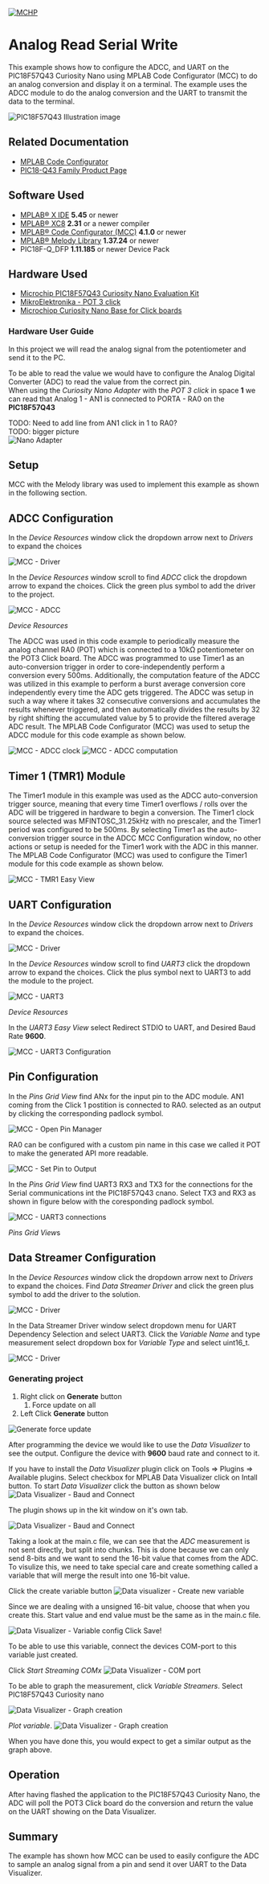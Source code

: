 <!-- Please do not change this logo with link -->
[![MCHP](images/microchip.png)](https://www.microchip.com)

# Analog Read Serial Write

This example shows how to configure the ADCC, and UART on the PIC18F57Q43 Curiosity Nano using MPLAB Code Configurator (MCC) to do an analog conversion and display it on a terminal. The example uses the ADCC module to do the analog conversion and the UART to transmit the data to the terminal.

![PIC18F57Q43 Illustration image](images/pic18f57q43_cnano.jpg)


## Related Documentation

- [MPLAB Code Configurator](https://www.microchip.com/en-us/development-tools-tools-and-software/embedded-software-center/mplab-code-configurator)
- [PIC18-Q43 Family Product Page](https://www.microchip.com/en-us/products/microcontrollers-and-microprocessors/8-bit-mcus/pic-mcus/pic18-q43)

## Software Used

- [MPLAB® X IDE](http://www.microchip.com/mplab/mplab-x-ide) **5.45** or newer 
- [MPLAB® XC8](http://www.microchip.com/mplab/compilers) **2.31** or a newer compiler 
- [MPLAB® Code Configurator (MCC)](https://www.microchip.com/mplab/mplab-code-configurator) **4.1.0** or newer 
- [MPLAB® Melody Library](https://www.microchip.com/mplab/mplab-code-configurator) **1.37.24** or newer 
- PIC18F-Q_DFP **1.11.185** or newer Device Pack

## Hardware Used

- [Microchip PIC18F57Q43 Curiosity Nano Evaluation Kit](https://www.microchip.com/developmenttools/ProductDetails/DM164150)
- [MikroElektronika - POT 3 click](https://www.mikroe.com/pot-3-click)
- [Microchiop Curiosity Nano Base for Click boards](https://www.microchip.com/developmenttools/ProductDetails/AC164162)

### Hardware User Guide

In this project we will read the analog signal from the potentiometer and send it to the PC.


To be able to read the value we would have to configure the Analog Digital Converter (ADC) to read the value from the correct pin.  
When using the *Curiosity Nano Adapter* with the *POT 3 click* in space **1** we can read that Analog 1 - AN1 is connected to PORTA - RA0 on the **PIC18F57Q43**

TODO: Need to add line from AN1 click in 1 to RA0?  
TODO: bigger picture   
![Nano Adapter](images/nano_adapter.jpg)

## Setup

MCC with the Melody library was used to implement this example as shown in the following section.
## ADCC Configuration
In the *Device Resources* window click the dropdown arrow next to *Drivers* to expand the choices

![MCC - Driver](images/device_resources_drivers.png)

In the *Device Resources* window scroll to find *ADCC* click the dropdown arrow to expand the choices. Click the green plus symbol to add the driver to the project.

![MCC - ADCC](images/device_resources_drivers_adcc.png)

*Device Resources*

The ADCC was used in this code example to periodically measure the analog channel RA0 (POT) which is connected to a 10kΩ potentiometer on the POT3 Click board. The ADCC was programmed to use Timer1 as an auto-conversion trigger in order to core-independently perform a conversion every 500ms. Additionally, the computation feature of the ADCC was utilized in this example to perform a burst average conversion core independently every time the ADC gets triggered. The ADCC was setup in such a way where it takes 32 consecutive conversions and accumulates the results whenever triggered, and then automatically divides the results by 32 by right shifting the accumulated value by 5 to provide the filtered average ADC result. The MPLAB Code Configurator (MCC) was used to setup the ADCC module for this code example as shown below.

![MCC - ADCC clock](images/adc_clock.png)
![MCC - ADCC computation](images/adc_computation.png)

## Timer 1 (TMR1) Module
The Timer1 module in this example was used as the ADCC auto-conversion trigger source, meaning that every time Timer1 overflows / rolls over the ADC will be triggered in hardware to begin a conversion. The Timer1 clock source selected was MFINTOSC_31.25kHz with no prescaler, and the Timer1 period was configured to be 500ms. By selecting Timer1 as the auto-conversion trigger source in the ADCC MCC Configuration window, no other actions or setup is needed for the Timer1 work with the ADC in this manner.  The MPLAB Code Configurator (MCC) was used to configure the Timer1 module for this code example as shown below.

![MCC - TMR1 Easy View](images/tmr1_configuration.png)

## UART Configuration
In the *Device Resources* window click the dropdown arrow next to *Drivers* to expand the choices.

![MCC - Driver](images/device_resources_drivers.png)

In the *Device Resources* window scroll to find *UART3* click the dropdown arrow to expand the choices. Click the plus symbol next to UART3 to add the module to the project.

![MCC - UART3](images/device_resources_uart.png)

*Device Resources*

In the *UART3 Easy View* select Redirect STDIO to UART, and Desired Baud Rate **9600**.

![MCC - UART3 Configuration](images/uart3_easy_view.png)

## Pin Configuration
In the *Pins Grid View* find ANx for the input pin to the ADC module. AN1 coming from the Click 1 postition is connected to RA0. selected as an output by clicking the corresponding padlock symbol.

![MCC - Open Pin Manager](images/pins_grid_view_ra0.png)

RA0 can be configured with a custom pin name in this case we called it POT to make the generated API more readable. 

![MCC - Set Pin to Output](images/pin_ra0_custom_name.png)

In the *Pins Grid View* find UART3 RX3 and TX3 for the connections for the Serial communications int the PIC18F57Q43 cnano. Select TX3 and RX3 as shown in figure below with the coresponding padlock symbol.

![MCC - UART3 connections](images/uart3_connections.png)

*Pins Grid View*s

## Data Streamer Configuration
In the *Device Resources* window click the dropdown arrow next to *Drivers* to expand the choices. Find *Data Streamer Driver* and click the green plus symbol to add the driver to the solution.

![MCC - Driver](images/data_streamer_driver.png)

In the Data Streamer Driver window select dropdown menu for UART Dependency Selection and select UART3. Click the *Variable Name* and type measurement select dropdown box for *Variable Type* and select uint16_t.

![MCC - Driver](images/data_stream_easy_view.png)
### Generating project

1. Right click on **Generate** button
   1. Force update on all
2. Left Click **Generate** button 

![Generate force update](images/generate_force_update.png)

After programming the device we would like to use the *Data Visualizer* to see the output. 
Configure the device with **9600** baud rate and connect to it.

If you have to install the *Data Visualizer* plugin click on Tools => Plugins => Available plugins. Select checkbox for MPLAB Data Visualizer click on Intall button. To start *Data Visualizer* click the button as shown below
![Data Visualizer - Baud and Connect](images/data_visualizer.png)

The plugin shows up in the kit window on it's own tab.

![Data Visualizer - Baud and Connect](images/data_visualizer_window.png)

Taking a look at the main.c file, we can see that the *ADC* measurement is not sent directly, but split into chunks. This is done because we can only send 8-bits and we want to send the 16-bit value that comes from the ADC.
To visulize this, we need to take special care and create something called a variable that will merge the result into one 16-bit value.

Click the create variable button
![Data visualizer - Create new variable](images/variable_streamer.png)

Since we are dealing with a unsigned 16-bit value, choose that when you create this. Start value and end value must be the same as in the main.c file.

![Data Visualizer - Variable config](images/streamer_name_potentiometer.png)
Click Save!

To be able to use this variable, connect the devices COM-port to this variable just created.

Click *Start Streaming COMx*
![Data Visualizer - COM port](images/new_variable_streamer.png)

To be able to graph the measurement, click *Variable Streamers*. Select PIC18F57Q43 Curiosity nano 

![Data Visualizer - Graph creation](images/plot_streaming_data_from_com.png)

*Plot variable*.
![Data Visualizer - Graph creation](images/plot_streaming_data_from_com1.png)

When you have done this, you would expect to get a similar output as the graph above.

## Operation

After having flashed the application to the PIC18F57Q43 Curiosity Nano, the ADC will poll the POT3 Click board do the conversion and return the value on the UART showing on the Data Visualizer.

## Summary

The example has shown how MCC can be used to easily configure the ADC to sample an analog signal from a pin and send it over UART to the Data Visualizer.
